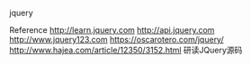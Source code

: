 jquery

Reference
http://learn.jquery.com
http://api.jquery.com
http://www.jquery123.com
https://oscarotero.com/jquery/
http://www.hajea.com/article/12350/3152.html  研读JQuery源码
